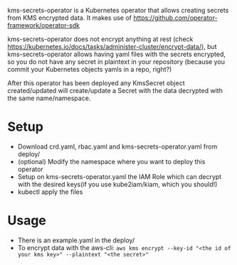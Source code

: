 kms-secrets-operator is a Kubernetes operator that allows creating secrets from KMS encrypted data. It makes use of https://github.com/operator-framework/operator-sdk

kms-secrets-operator does not encrypt anything at rest (check https://kubernetes.io/docs/tasks/administer-cluster/encrypt-data/), but kms-secrets-operator allows having yaml files with the secrets encrypted, so you do not have any secret in plaintext in your repository (because you commit your Kubernetes objects yamls in a repo, right?)

After this operator has been deployed any KmsSecret object created/updated will create/update a Secret with the data decrypted with the same name/namespace.

# Setup
- Download crd.yaml, rbac.yaml and kms-secrets-operator.yaml from deploy/
- (optional) Modify the namespace where you want to deploy this operator
- Setup on kms-secrets-operator.yaml the IAM Role which can decrypt with the desired keys(if you use kube2iam/kiam, which you should!)
- kubectl apply the files

# Usage
- There is an example.yaml in the deploy/
- To encrypt data with the aws-cli:
  `aws kms encrypt --key-id "<the id of your kms key>" --plaintext "<the secret>" `
